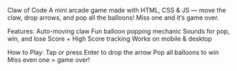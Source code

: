 Claw of Code
A mini arcade game made with HTML, CSS & JS — move the claw, drop arrows, and pop all the balloons! Miss one and it’s game over.

Features:
Auto-moving claw
Fun balloon popping mechanic
Sounds for pop, win, and lose
Score + High Score tracking
Works on mobile & desktop

How to Play:
Tap or press Enter to drop the arrow
Pop all balloons to win
Miss even one = game over!
